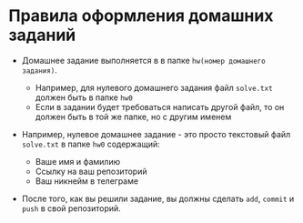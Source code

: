 # Правила оформления домашних заданий

- Домашнее задание выполняется в в папке `hw(номер домашнего задания)`.
    - Например, для нулевого домашнего задания файл `solve.txt` должен быть в папке `hw0`
    - Если в задании будет требоваться написать другой файл, то он должен быть в той же папке, но с другим именем

- Например, нулевое домашнее задание - это просто текстовый файл `solve.txt` в папке `hw0` содержащий:
    - Ваше имя и фамилию
    - Ссылку на ваш репозиторий
    - Ваш никнейм в телеграме
- После того, как вы решили задание, вы должны сделать `add`, `commit` и `push` в свой репозиторий.



